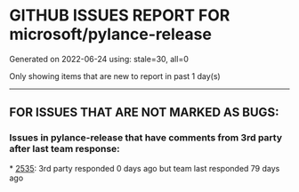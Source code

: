 
# GITHUB ISSUES REPORT FOR microsoft/pylance-release


Generated on 2022-06-24 using: stale=30, all=0


Only showing items that are new to report in past 1 day(s)


---

## FOR ISSUES THAT ARE NOT MARKED AS BUGS:


### Issues in pylance-release that have comments from 3rd party after last team response:


\* [2535](https://github.com/microsoft/pylance-release/issues/2535 "Remove auto-import when typing the letter d to avoid being serenaded with The Zen of Python"): 3rd party responded 0 days ago but team last responded 79 days ago

